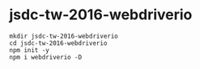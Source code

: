 # jsdc-tw-2016-webdriverio

```
mkdir jsdc-tw-2016-webdriverio
cd jsdc-tw-2016-webdriverio
npm init -y
npm i webdriverio -D
```
